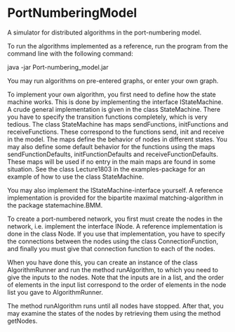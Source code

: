 PortNumberingModel
==================

A simulator for distributed algorithms in the port-numbering model.

To run the algorithms implemented as a reference, run the program from the command line with the following command:

java -jar Port-numbering_model.jar

You may run algorithms on pre-entered graphs, or enter your own graph.



To implement your own algorithm, you first need to define how the state machine works. This is done by implementing the interface IStateMachine. A crude general implementation is given in the class StateMachine. There you have to specify the transition functions completely, which is very tedious. The class StateMachine has maps sendFunctions, initFunctions and receiveFunctions. These correspond to the functions send, init and receive in the model. The maps define the behavior of nodes in different states. You may also define some default behavior for the functions using the maps sendFunctionDefaults, initFunctionDefaults and receiveFunctionDefaults. These maps will be used if no entry in the main maps are found in some situation. See the class Lecture1803 in the examples-package for an example of how to use the class StateMachine.

You may also implement the IStateMachine-interface yourself. A reference implementation is provided for the bipartite maximal matching-algorithm in the package statemachine.BMM.

To create a port-numbered network, you first must create the nodes in the network, i.e. implement the interface INode. A reference implementation is done in the class Node. If you use that implementation, you have to specify the connections between the nodes using the class ConnectionFunction, and finally you must give that connection function to each of the nodes.

When you have done this, you can create an instance of the class AlgorithmRunner and run the method runAlgorithm, to which you need to give the inputs to the nodes. Note that the inputs are in a list, and the order of elements in the input list correspond to the order of elements in the node list you gave to AlgorithmRunner.

The method runAlgorithm runs until all nodes have stopped. After that, you may examine the states of the nodes by retrieving them using the method getNodes.


